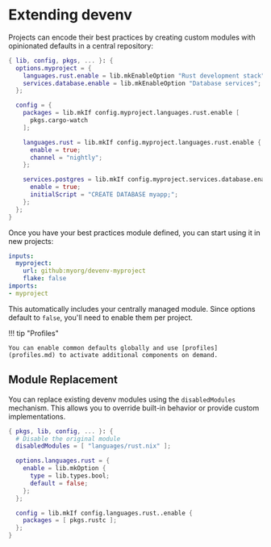 # Extending devenv

Projects can encode their best practices by creating custom modules with opinionated defaults in a central repository:

```nix title="devenv.nix"
{ lib, config, pkgs, ... }: {
  options.myproject = {
    languages.rust.enable = lib.mkEnableOption "Rust development stack";
    services.database.enable = lib.mkEnableOption "Database services";
  };

  config = {
    packages = lib.mkIf config.myproject.languages.rust.enable [
      pkgs.cargo-watch
    ];

    languages.rust = lib.mkIf config.myproject.languages.rust.enable {
      enable = true;
      channel = "nightly";
    };

    services.postgres = lib.mkIf config.myproject.services.database.enable {
      enable = true;
      initialScript = "CREATE DATABASE myapp;";
    };
  };
}
```

Once you have your best practices module defined, you can start using it in new projects:

```yaml title="devenv.yaml"
inputs:
  myproject:
    url: github:myorg/devenv-myproject
    flake: false
imports:
- myproject
```

This automatically includes your centrally managed module. Since options default to `false`, you'll need to enable them per project.

!!! tip "Profiles"

    You can enable common defaults globally and use [profiles](profiles.md) to activate additional components on demand.

## Module Replacement

You can replace existing devenv modules using the `disabledModules` mechanism. This allows you to override built-in behavior or provide custom implementations.

```nix
{ pkgs, lib, config, ... }: {
  # Disable the original module
  disabledModules = [ "languages/rust.nix" ];

  options.languages.rust = {
    enable = lib.mkOption {
      type = lib.types.bool;
      default = false;
    };
  };

  config = lib.mkIf config.languages.rust..enable {
    packages = [ pkgs.rustc ];
  };
}
```
